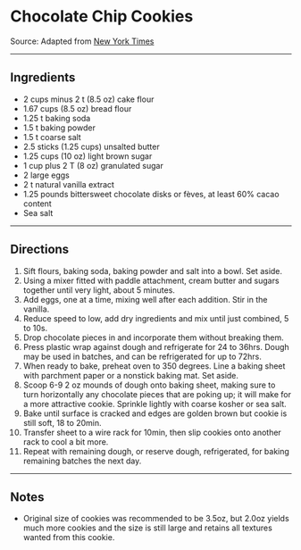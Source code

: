 # Chocolate Chip Cookies
Source: Adapted from [New York Times](http://www.nytimes.com/2008/07/09/dining/091crex.html)

- - -

## Ingredients

* 2 cups minus 2 t (8.5 oz) cake flour
* 1.67 cups (8.5 oz) bread flour
* 1.25 t baking soda
* 1.5 t baking powder
* 1.5 t coarse salt
* 2.5 sticks (1.25 cups) unsalted butter
* 1.25 cups (10 oz) light brown sugar
* 1 cup plus 2 T (8 oz) granulated sugar
* 2 large eggs
* 2 t natural vanilla extract
* 1.25 pounds bittersweet chocolate disks or fèves, at least 60% cacao content
* Sea salt

- - -

## Directions

1. Sift flours, baking soda, baking powder and salt into a bowl. Set aside.
2. Using a mixer fitted with paddle attachment, cream butter and sugars together until very light, about 5 minutes.
3. Add eggs, one at a time, mixing well after each addition. Stir in the vanilla.
4. Reduce speed to low, add dry ingredients and mix until just combined, 5 to 10s.
5. Drop chocolate pieces in and incorporate them without breaking them.
6. Press plastic wrap against dough and refrigerate for 24 to 36hrs. Dough may be used in batches, and can be refrigerated for up to 72hrs.
7. When ready to bake, preheat oven to 350 degrees. Line a baking sheet with parchment paper or a nonstick baking mat. Set aside.
8. Scoop 6-9 2 oz mounds of dough onto baking sheet, making sure to turn horizontally any chocolate pieces that are poking up; it will make for a more attractive cookie. Sprinkle lightly with coarse kosher or sea salt.
9. Bake until surface is cracked and edges are golden brown but cookie is still soft, 18 to 20min.
10. Transfer sheet to a wire rack for 10min, then slip cookies onto another rack to cool a bit more.
11. Repeat with remaining dough, or reserve dough, refrigerated, for baking remaining batches the next day.

- - -

## Notes

* Original size of cookies was recommended to be 3.5oz, but 2.0oz yields much more cookies and the size is still large and retains all textures wanted from this cookie.
